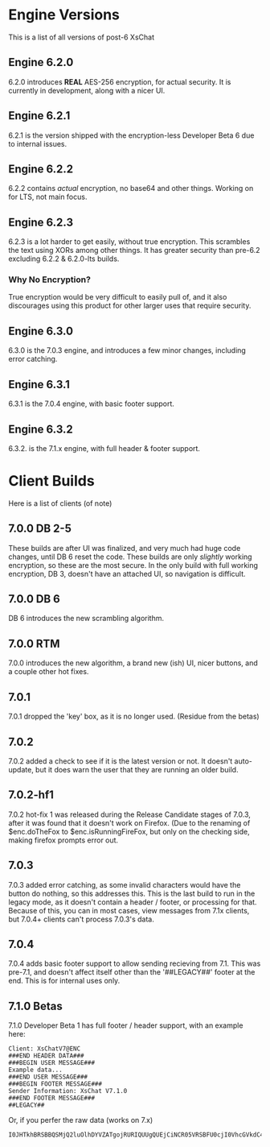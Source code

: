 # Engine Versions
This is a list of all versions of post-6 XsChat
## Engine 6.2.0
6.2.0 introduces **REAL** AES-256 encryption, for actual security. It is currently in development, along with a nicer UI.
## Engine 6.2.1
6.2.1 is the version shipped with the encryption-less Developer Beta 6 due to internal issues.
## Engine 6.2.2
6.2.2 contains *actual* encryption, no base64 and other things.
Working on for LTS, not main focus.
## Engine 6.2.3
6.2.3 is a lot harder to get easily, without true encryption. This scrambles the text using XORs among other things. It has greater security than pre-6.2 excluding 6.2.2 & 6.2.0-lts builds.
### Why No Encryption?
True encryption would be very difficult to easily pull of, and it also discourages using this product for other larger uses that require security.
## Engine 6.3.0
6.3.0 is the 7.0.3 engine, and introduces a few minor changes, including error catching.
## Engine 6.3.1
6.3.1 is the 7.0.4 engine, with basic footer support.
## Engine 6.3.2
6.3.2. is the 7.1.x engine, with full header & footer support.
# Client Builds
Here is a list of clients (of note)
## 7.0.0 DB 2-5
These builds are after UI was finalized, and very much had huge code changes, until DB 6 reset the code. These builds are only *slightly* working encryption, so these are the most secure. In the only build with full working encryption, DB 3, doesn't have an attached UI, so navigation is difficult.
## 7.0.0 DB 6
DB 6 introduces the new scrambling algorithm.
## 7.0.0 RTM
7.0.0 introduces the new algorithm, a brand new (ish) UI, nicer buttons, and a couple other hot fixes.
## 7.0.1
7.0.1 dropped the 'key' box, as it is no longer used. (Residue from the betas)
## 7.0.2
7.0.2 added a check to see if it is the latest version or not. It doesn't auto-update, but it does warn the user that they are running an older build.
## 7.0.2-hf1
7.0.2 hot-fix 1 was released during the Release Candidate stages of 7.0.3, after it was found that it doesn't work on Firefox. (Due to the renaming of $enc.doTheFox to $enc.isRunningFireFox, but only on the checking side, making firefox prompts error out.
## 7.0.3
7.0.3 added error catching, as some invalid characters would have the button do nothing, so this addresses this. This is the last build to run in the legacy mode, as it doesn't contain a header / footer, or processing for that. Because of this, you can in most cases, view messages from 7.1x clients, but 7.0.4+ clients can't process 7.0.3's data.
## 7.0.4
7.0.4 adds basic footer support to allow sending recieving from 7.1. This was pre-7.1, and doesn't affect itself other than the '##LEGACY##' footer at the end. This is for internal uses only.
## 7.1.0 Betas
7.1.0 Developer Beta 1 has full footer / header support, with an example here:

```###BEGIN HEADER DATA ###
Client: XsChatV7@ENC
###END HEADER DATA###
###BEGIN USER MESSAGE###
Example data...
###END USER MESSAGE###
###BEGIN FOOTER MESSAGE###
Sender Information: XsChat V7.1.0
###END FOOTER MESSAGE###
##LEGACY##
```

Or, if you perfer the raw data (works on 7.x) 
```
I0JHTkhBRSBBQSMjQ2luOlhDYVZATgojRURIQUUgQUEjCiNCR05VRSBFU0cjI0VhcGVkdC4uIyNOIFNSTVNBRSMKI0JHTkZPRSBFU0cjI1NuZSBub210bzpYQ2EgNzEwIyNOIE9UUk1TQUUjCiNFQVkjIyNFSSBFRFJEVCAjCmxldCBzaHQ3RUMjI04gRURSRFQjIyMjRUkgU1JNU0FFIwp4bWwgYWEuCiNFRFVFIEVTRyMjIyNFSSBPVFJNU0FFIwplZHJJZnJhaW4gc2h0Vi4uCiNFREZPRSBFU0cjIyNMR0Mj
```

